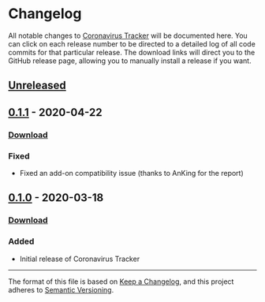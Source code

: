 # Changelog

All notable changes to [Coronavirus Tracker](https://ankiweb.net/shared/info/) will be documented here. You can click on each release number to be directed to a detailed log of all code commits for that particular release. The download links will direct you to the GitHub release page, allowing you to manually install a release if you want.

## [Unreleased]

## [0.1.1] - 2020-04-22

### [Download](https://github.com/glutanimate/coronavirus-tracker/releases/tag/v0.1.1)

### Fixed

- Fixed an add-on compatibility issue (thanks to AnKing for the report)

## [0.1.0] - 2020-03-18

### [Download](https://github.com/glutanimate/coronavirus-tracker/releases/tag/v0.1.0)

### Added

- Initial release of Coronavirus Tracker


[Unreleased]: https://github.com/glutanimate/coronavirus-tracker/compare/v0.1.1...HEAD
[0.1.1]: https://github.com/glutanimate/coronavirus-tracker/compare/v0.1.0...v0.1.1
[0.1.0]: https://github.com/glutanimate/coronavirus-tracker/releases/tag/v0.1.0

-----

The format of this file is based on [Keep a Changelog](https://keepachangelog.com/en/1.0.0/), and this project adheres to [Semantic Versioning](https://semver.org/spec/v2.0.0.html).